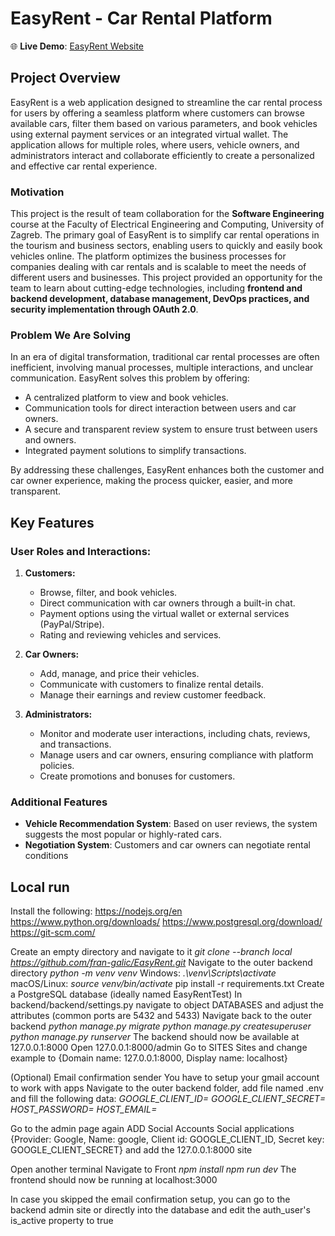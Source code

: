 # EasyRent - Car Rental Platform

🌐 **Live Demo**: [EasyRent Website](https://easy-rent-ashy.vercel.app/home)

## Project Overview

EasyRent is a web application designed to streamline the car rental process for users by offering a seamless platform where customers can browse available cars, filter them based on various parameters, and book vehicles using external payment services or an integrated virtual wallet. The application allows for multiple roles, where users, vehicle owners, and administrators interact and collaborate efficiently to create a personalized and effective car rental experience.

### Motivation

This project is the result of team collaboration for the **Software Engineering** course at the Faculty of Electrical Engineering and Computing, University of Zagreb. The primary goal of EasyRent is to simplify car rental operations in the tourism and business sectors, enabling users to quickly and easily book vehicles online. The platform optimizes the business processes for companies dealing with car rentals and is scalable to meet the needs of different users and businesses. This project provided an opportunity for the team to learn about cutting-edge technologies, including **frontend and backend development, database management, DevOps practices, and security implementation through OAuth 2.0**. 


### Problem We Are Solving

In an era of digital transformation, traditional car rental processes are often inefficient, involving manual processes, multiple interactions, and unclear communication. EasyRent solves this problem by offering:
- A centralized platform to view and book vehicles.
- Communication tools for direct interaction between users and car owners.
- A secure and transparent review system to ensure trust between users and owners.
- Integrated payment solutions to simplify transactions.

By addressing these challenges, EasyRent enhances both the customer and car owner experience, making the process quicker, easier, and more transparent.

## Key Features

### User Roles and Interactions:
1. **Customers:**
   - Browse, filter, and book vehicles.
   - Direct communication with car owners through a built-in chat.
   - Payment options using the virtual wallet or external services (PayPal/Stripe).
   - Rating and reviewing vehicles and services.

2. **Car Owners:**
   - Add, manage, and price their vehicles.
   - Communicate with customers to finalize rental details.
   - Manage their earnings and review customer feedback.

3. **Administrators:**
   - Monitor and moderate user interactions, including chats, reviews, and transactions.
   - Manage users and car owners, ensuring compliance with platform policies.
   - Create promotions and bonuses for customers.

### Additional Features
- **Vehicle Recommendation System**: Based on user reviews, the system suggests the most popular or highly-rated cars.
- **Negotiation System**: Customers and car owners can negotiate rental conditions 

## Local run

Install the following:
https://nodejs.org/en
https://www.python.org/downloads/
https://www.postgresql.org/download/
https://git-scm.com/

Create an empty directory and navigate to it
_git clone --branch local https://github.com/fran-galic/EasyRent.git_
Navigate to the outer backend directory
_python -m venv venv_
Windows: _.\venv\Scripts\activate_
macOS/Linux: _source venv/bin/activate_
pip install -r requirements.txt
Create a PostgreSQL database (ideally named EasyRentTest)
In backend/backend/settings.py navigate to object DATABASES and adjust the attributes (common ports are 5432 and 5433)
Navigate back to the outer backend
_python manage.py migrate_
_python manage.py createsuperuser_
_python manage.py runserver_
The backend should now be available at 127.0.0.1:8000
Open 127.0.0.1:8000/admin
Go to SITES Sites and change example to {Domain name: 127.0.0.1:8000, Display name: localhost}

(Optional) Email confirmation sender
You have to setup your gmail account to work with apps
Navigate to the outer backend folder, add file named .env and fill the following data:
_GOOGLE_CLIENT_ID=
GOOGLE_CLIENT_SECRET=
HOST_PASSWORD=
HOST_EMAIL=_

Go to the admin page again
ADD Social Accounts Social applications {Provider: Google, Name: google, Client id: GOOGLE_CLIENT_ID, Secret key: GOOGLE_CLIENT_SECRET} and add the 127.0.0.1:8000 site

Open another terminal
Navigate to Front
_npm install_
_npm run dev_
The frontend should now be running at localhost:3000

In case you skipped the email confirmation setup, you can go to the backend admin site or directly into the database and edit the auth_user's is_active property to true
